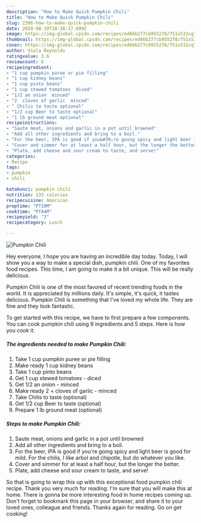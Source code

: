 ```yaml
---
description: "How to Make Quick Pumpkin Chili"
title: "How to Make Quick Pumpkin Chili"
slug: 2396-how-to-make-quick-pumpkin-chili
date: 2020-08-10T10:38:17.699Z
image: https://img-global.cpcdn.com/recipes/ed66b277cb9552f8/751x532cq70/pumpkin-chili-recipe-main-photo.jpg
thumbnail: https://img-global.cpcdn.com/recipes/ed66b277cb9552f8/751x532cq70/pumpkin-chili-recipe-main-photo.jpg
cover: https://img-global.cpcdn.com/recipes/ed66b277cb9552f8/751x532cq70/pumpkin-chili-recipe-main-photo.jpg
author: Viola Reynolds
ratingvalue: 3.6
reviewcount: 8
recipeingredient:
- "1 cup pumpkin puree or pie filling"
- "1 cup kidney beans"
- "1 cup pinto beans"
- "1 cup stewed tomatoes  diced"
- "1/2 an onion  minced"
- "2  cloves of garlic  minced"
- " Chilis to taste optional"
- "1/2 cup Beer to taste optional"
- "1 lb ground meat optional"
recipeinstructions:
- "Saute meat, onions and garlic in a pot until browned"
- "Add all other ingredients and bring to a boil."
- "For the beer, IPA is good if you&#39;re going spicy and light beer is good for mild. For the chilis, I like arbol and chipotle, but do whatever you like."
- "Cover and simmer for at least a half hour, but the longer the better."
- "Plate, add cheese and sour cream to taste, and serve!"
categories:
- Recipe
tags:
- pumpkin
- chili

katakunci: pumpkin chili 
nutrition: 233 calories
recipecuisine: American
preptime: "PT10M"
cooktime: "PT44M"
recipeyield: "3"
recipecategory: Lunch

---
```



![Pumpkin Chili](https://img-global.cpcdn.com/recipes/ed66b277cb9552f8/751x532cq70/pumpkin-chili-recipe-main-photo.jpg)

Hey everyone, I hope you are having an incredible day today. Today, I will show you a way to make a special dish, pumpkin chili. One of my favorites food recipes. This time, I am going to make it a bit unique. This will be really delicious.



Pumpkin Chili is one of the most favored of recent trending foods in the world. It is appreciated by millions daily. It's simple, it's quick, it tastes delicious. Pumpkin Chili is something that I've loved my whole life. They are fine and they look fantastic.


To get started with this recipe, we have to first prepare a few components. You can cook pumpkin chili using 9 ingredients and 5 steps. Here is how you cook it.

<!--inarticleads1-->

##### The ingredients needed to make Pumpkin Chili:

1. Take 1 cup pumpkin puree or pie filling
1. Make ready 1 cup kidney beans
1. Take 1 cup pinto beans
1. Get 1 cup stewed tomatoes - diced
1. Get 1/2 an onion - minced
1. Make ready 2 + cloves of garlic - minced
1. Take  Chilis to taste (optional)
1. Get 1/2 cup Beer to taste (optional)
1. Prepare 1 lb ground meat (optional)




<!--inarticleads2-->

##### Steps to make Pumpkin Chili:

1. Saute meat, onions and garlic in a pot until browned
1. Add all other ingredients and bring to a boil.
1. For the beer, IPA is good if you&#39;re going spicy and light beer is good for mild. For the chilis, I like arbol and chipotle, but do whatever you like.
1. Cover and simmer for at least a half hour, but the longer the better.
1. Plate, add cheese and sour cream to taste, and serve!




So that is going to wrap this up with this exceptional food pumpkin chili recipe. Thank you very much for reading. I'm sure that you will make this at home. There is gonna be more interesting food in home recipes coming up. Don't forget to bookmark this page in your browser, and share it to your loved ones, colleague and friends. Thanks again for reading. Go on get cooking!
